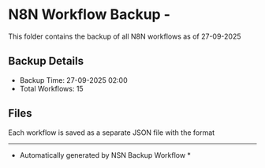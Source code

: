 # N8N Workflow Backup - 
This folder contains the backup of all N8N workflows as of 27-09-2025

## Backup Details
- Backup Time: 27-09-2025 02:00
- Total Workflows: 15

## Files
Each workflow is saved as a separate JSON file with the format

-----------
* Automatically generated by NSN Backup Workflow *